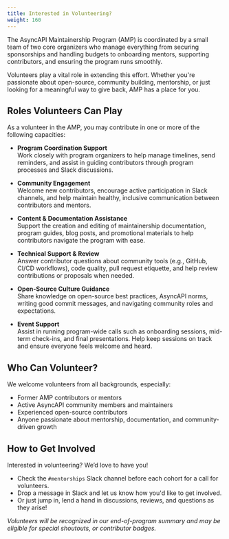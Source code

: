 ```yaml
---
title: Interested in Volunteering? 
weight: 160
---
```


The AsyncAPI Maintainership Program (AMP) is coordinated by a small team of two core organizers who manage everything from securing sponsorships and handling budgets to onboarding mentors, supporting contributors, and ensuring the program runs smoothly.

Volunteers play a vital role in extending this effort. Whether you're passionate about open-source, community building, mentorship, or just looking for a meaningful way to give back, AMP has a place for you.

## Roles Volunteers Can Play

As a volunteer in the AMP, you may contribute in one or more of the following capacities: 

- **Program Coordination Support**  
  Work closely with program organizers to help manage timelines, send reminders, and assist in guiding contributors through program processes and Slack discussions.

- **Community Engagement**  
  Welcome new contributors, encourage active participation in Slack channels, and help maintain healthy, inclusive communication between contributors and mentors.

- **Content & Documentation Assistance**  
  Support the creation and editing of maintainership documentation, program guides, blog posts, and promotional materials to help contributors navigate the program with ease.

- **Technical Support & Review**  
  Answer contributor questions about community tools (e.g., GitHub, CI/CD workflows), code quality, pull request etiquette, and help review contributions or proposals when needed.

- **Open-Source Culture Guidance**  
  Share knowledge on open-source best practices, AsyncAPI norms, writing good commit messages, and navigating community roles and expectations.

- **Event Support**  
  Assist in running program-wide calls such as onboarding sessions, mid-term check-ins, and final presentations. Help keep sessions on track and ensure everyone feels welcome and heard.


## Who Can Volunteer? 

We welcome volunteers from all backgrounds, especially: 

- Former AMP contributors or mentors
- Active AsyncAPI community members and maintainers
- Experienced open-source contributors
- Anyone passionate about mentorship, documentation, and community-driven growth

## How to Get Involved

Interested in volunteering? We’d love to have you!

- Check the `#mentorships` Slack channel before each cohort for a call for volunteers.
- Drop a message in Slack and let us know how you'd like to get involved.
- Or just jump in, lend a hand in discussions, reviews, and questions as they arise!

_Volunteers will be recognized in our end-of-program summary and may be eligible for special shoutouts, or contributor badges._